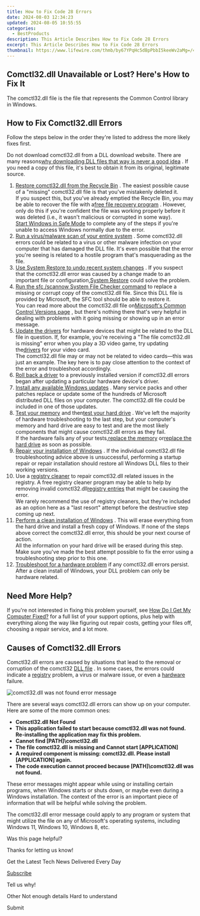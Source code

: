 ```yaml
---
title: How to Fix Code 28 Errors
date: 2024-08-03 12:34:23
updated: 2024-08-05 10:55:55
categories:
  - BestProducts
description: This Article Describes How to Fix Code 28 Errors
excerpt: This Article Describes How to Fix Code 28 Errors
thumbnail: https://www.lifewire.com/thmb/by67YPqHc5dBpPbbI5keeWv2aMg=/400x300/filters:no_upscale():max_bytes(150000):strip_icc():format(webp)/code-28-device-manager-error-3d84945a44e0467080dc5a77005500e2.png
---
```


## Comctl32.dll Unavailable or Lost? Here's How to Fix It
 The comctl32.dll file is the file that represents the Common Control library in Windows.

## How to Fix Comctl32.dll Errors

 Follow the steps below in the order they're listed to address the more likely fixes first.

 Do not download comctl32.dll from a DLL download website. There are many reasons[why downloading DLL files that way is never a good idea](https://www.lifewire.com/important-reasons-not-to-download-dll-files-2624455) . If you need a copy of this file, it's best to obtain it from its original, legitimate source.

1. [Restore comctl32.dll from the Recycle Bin](https://www.lifewire.com/how-to-restore-deleted-files-from-the-recycle-bin-2624515) . The easiest possible cause of a "missing" comctl32.dll file is that you've mistakenly deleted it.  
 If you suspect this, but you've already emptied the Recycle Bin, you may be able to recover the file with a[free file recovery program](https://www.lifewire.com/free-data-recovery-software-tools-2622893) . However, only do this if you're confident the file was working properly before it was deleted (i.e., it wasn't malicious or corrupted in some way).  
[Start Windows in Safe Mode](https://www.lifewire.com/how-do-i-start-windows-in-safe-mode-2624480) to complete any of the steps if you're unable to access Windows normally due to the error.
2. [Run a virus/malware scan of your entire system](https://www.lifewire.com/properly-scan-your-computer-for-viruses-and-other-malware-2624526) . Some comctl32.dll errors could be related to a virus or other malware infection on your computer that has damaged the DLL file. It's even possible that the error you're seeing is related to a hostile program that's masquerading as the file.
3. [Use System Restore to undo recent system changes](https://www.lifewire.com/how-to-use-system-restore-in-windows-2626131) . If you suspect that the comctl32.dll error was caused by a change made to an important file or configuration,[System Restore](https://www.lifewire.com/what-is-system-restore-2626022) could solve the problem.
4. [Run the sfc /scannow System File Checker command](https://www.lifewire.com/how-to-use-sfc-scannow-to-repair-windows-system-files-2626161) to replace a missing or corrupt copy of the comctl32.dll file. Since this DLL file is provided by Microsoft, the SFC tool should be able to restore it.  
 You can read more about the comctl32.dll file on[Microsoft's Common Control Versions page](https://learn.microsoft.com/en-us/windows/win32/controls/common-control-versions) , but there's nothing there that's very helpful in dealing with problems with it going missing or showing up in an error message.
5. [Update the drivers](https://www.lifewire.com/how-to-update-drivers-in-windows-2619214) for hardware devices that might be related to the DLL file in question. If, for example, you're receiving a "The file comctl32.dll is missing" error when you play a 3D video game, try updating the[drivers](https://www.lifewire.com/what-is-a-device-driver-2625796) for your video card.  
 The comctl32.dll file may or may not be related to video cards—this was just an example. The key here is to pay close attention to the context of the error and troubleshoot accordingly.
6. [Roll back a driver](https://www.lifewire.com/how-to-roll-back-a-driver-in-windows-2619217) to a previously installed version if comctl32.dll errors began after updating a particular hardware device's driver.
7. [Install any available Windows updates](https://www.lifewire.com/how-to-check-for-install-windows-updates-2624596) . Many service packs and other patches replace or update some of the hundreds of Microsoft distributed DLL files on your computer. The comctl32.dll file could be included in one of those updates.
8. [Test your memory](https://www.lifewire.com/free-memory-test-programs-2626178) and then[test your hard drive](https://www.lifewire.com/free-hard-drive-testing-programs-2626183) . We've left the majority of hardware troubleshooting to the last step, but your computer's memory and hard drive are easy to test and are the most likely components that might cause comctl32.dll errors as they fail.  
 If the hardware fails any of your tests,[replace the memory](https://www.lifewire.com/how-to-replace-the-memory-ram-in-a-computer-2626201) or[replace the hard drive](https://www.lifewire.com/how-to-replace-a-hard-drive-2626200) as soon as possible.
9. [Repair your installation of Windows](https://www.lifewire.com/how-do-i-automatically-repair-windows-problems-2624907) . If the individual comctl32.dll file troubleshooting advice above is unsuccessful, performing a startup repair or repair installation should restore all Windows DLL files to their working versions.
10. Use a [registry cleaner](https://www.lifewire.com/free-registry-cleaners-2626176) to repair comctl32.dll related issues in the registry. A free registry cleaner program may be able to help by removing invalid comctl32.dll[registry entries](https://www.lifewire.com/what-is-a-registry-key-2625999) that might be causing the error.  
 We rarely recommend the use of registry cleaners, but they're included as an option here as a "last resort" attempt before the destructive step coming up next.
11. [Perform a clean installation of Windows](https://www.lifewire.com/how-to-clean-install-windows-2624904) . This will erase everything from the hard drive and install a fresh copy of Windows. If none of the steps above correct the comctl32.dll error, this should be your next course of action.  
 All the information on your hard drive will be erased during this step. Make sure you've made the best attempt possible to fix the error using a troubleshooting step prior to this one.
12. [Troubleshoot for a hardware problem](https://www.lifewire.com/fix-a-dll-issue-caused-by-a-hardware-problem-2624493) if any comctl32.dll errors persist. After a clean install of Windows, your DLL problem can only be hardware related.

## Need More Help?

 If you're not interested in fixing this problem yourself, see [How Do I Get My Computer Fixed?](https://www.lifewire.com/how-do-i-get-my-computer-fixed-2625167) for a full list of your support options, plus help with everything along the way like figuring out repair costs, getting your files off, choosing a repair service, and a lot more.

## Causes of Comctl32.dll Errors

 Comctl32.dll errors are caused by situations that lead to the removal or corruption of the comctl32 [DLL file](https://www.lifewire.com/what-is-a-dll-file-2625852) . In some cases, the errors could indicate a [registry](https://www.lifewire.com/windows-registry-2625992) problem, a virus or malware issue, or even a [hardware](https://www.lifewire.com/computer-hardware-2625895) failure.

![comctl32.dll was not found error message](https://www.lifewire.com/thmb/D7G0hftwHgkH8bgtqNXt4qSBfSo=/1500x0/filters:no_upscale():max_bytes(150000):strip_icc():format(webp)/comctl32-dll-error-message-2ff77ec670014b93990e8e7d24d8faea.png)

 There are several ways comctl32.dll errors can show up on your computer. Here are some of the more common ones:

* **Comctl32.dll Not Found**
* **This application failed to start because comctl32.dll was not found. Re-installing the application may fix this problem.**
* **Cannot find \[PATH\]\\comctl32.dll**
* **The file comctl32.dll is missing and Cannot start \[APPLICATION\]**
* **A required component is missing: comctl32.dll. Please install \[APPLICATION\] again.**
* **The code execution cannot proceed because \[PATH\]\\comctl32.dll was not found.**

 These error messages might appear while using or installing certain programs, when Windows starts or shuts down, or maybe even during a Windows installation. The context of the error is an important piece of information that will be helpful while solving the problem.

 The comctl32.dll error message could apply to any program or system that might utilize the file on any of Microsoft's operating systems, including Windows 11, Windows 10, Windows 8, etc.

Was this page helpful?

Thanks for letting us know!

 Get the Latest Tech News Delivered Every Day

[Subscribe](https://www.lifewire.com/#)

Tell us why!

 Other  Not enough details  Hard to understand

 Submit

<ins class="adsbygoogle"
     style="display:block"
     data-ad-format="autorelaxed"
     data-ad-client="ca-pub-7571918770474297"
     data-ad-slot="1223367746"></ins>



<ins class="adsbygoogle"
     style="display:block"
     data-ad-client="ca-pub-7571918770474297"
     data-ad-slot="8358498916"
     data-ad-format="auto"
     data-full-width-responsive="true"></ins>
